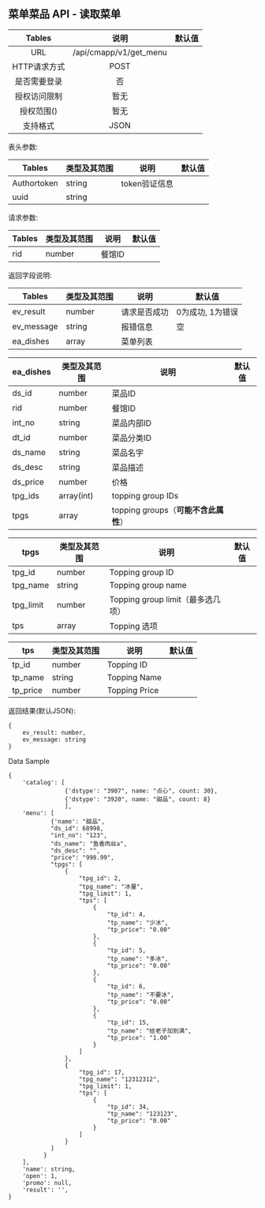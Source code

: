 ## 菜单菜品 API - 读取菜单

|  Tables  |           说明            | 默认值  |
| :------: | :---------------------: | :--: |
|   URL    | /api/cmapp/v1/get_menu |      |
| HTTP请求方式 |          POST           |      |
|  是否需要登录  |            否            |      |
|  授权访问限制  |           暂无            |      |
|  授权范围()  |           暂无            |      |
|   支持格式   |          JSON           |      |

表头参数:

| Tables      | 类型及其范围 | 说明        | 默认值  |
| ----------- | ------ | --------- | ---- |
| Authortoken | string | token验证信息 |      |
| uuid | string |  |      |


请求参数:

| Tables  | 类型及其范围 | 说明     | 默认值  |
| ------- | ------ | ------ | ---- |
| rid     | number | 餐馆ID   |      |


返回字段说明:

| Tables     | 类型及其范围 | 说明     | 默认值        |
| ---------- | ------ | ------ | ---------- |
| ev_result  | number | 请求是否成功 | 0为成功, 1为错误 |
| ev_message | string | 报错信息   | 空          |
| ea_dishes | array | 菜单列表   |           |


| ea_dishes     | 类型及其范围 | 说明     | 默认值        |
| ---------- | ------ | ------ | ---------- |
| ds_id     | number | 菜品ID  |    |
| rid     | number | 餐馆ID   |      |
| int_no  | string | 菜品内部ID |      |
| dt_id   | number | 菜品分类ID |      |
| ds_name | string | 菜品名字   |      |
| ds_desc | string | 菜品描述   |      |
| ds_price   | number | 价格     |      |
| tpg_ids   | array(int) | topping group IDs    |      |
| tpgs   | array | topping groups（**可能不含此属性**）    |      |

| tpgs  | 类型及其范围 | 说明     | 默认值  |
| ------- | ------ | ------ | ---- |
| tpg_id     | number | Topping group ID   |    |
| tpg_name     | string | Topping group name   |    |
| tpg_limit     | number | Topping group limit（最多选几项）  |    |
| tps     | array | Topping 选项  |    |

| tps  | 类型及其范围 | 说明     | 默认值  |
| ------- | ------ | ------ | ---- |
| tp_id     | number | Topping ID   |    |
| tp_name     | string | Topping Name   |    |
| tp_price     | number | Topping Price   |    |


返回结果(默认JSON):

```
{
    ev_result: number,
    ev_message: string
}
```


Data Sample
```
{
    'catalog': [
                {'dstype': "3907", name: "点心", count: 30},
                {'dstype': "3920", name: "甜品", count: 8}
                ],
    'menu': [
            {'name': "甜品",
            "ds_id": 68998,
            "int_no": "123",
            "ds_name": "鱼香肉丝a",
            "ds_desc": "",
            "price": "998.99",
            "tpgs": [
                {
                    "tpg_id": 2,
                    "tpg_name": "冰量",
                    "tpg_limit": 1,
                    "tps": [
                        {
                            "tp_id": 4,
                            "tp_name": "少冰",
                            "tp_price": "0.00"
                        },
                        {
                            "tp_id": 5,
                            "tp_name": "多冰",
                            "tp_price": "0.00"
                        },
                        {
                            "tp_id": 6,
                            "tp_name": "不要冰",
                            "tp_price": "0.00"
                        },
                        {
                            "tp_id": 15,
                            "tp_name": "给老子加到满",
                            "tp_price": "1.00"
                        }
                    ]
                },
                {
                    "tpg_id": 17,
                    "tpg_name": "12312312",
                    "tpg_limit": 1,
                    "tps": [
                        {
                            "tp_id": 34,
                            "tp_name": "123123",
                            "tp_price": "0.00"
                        }
                    ]
                }
            ]
          }
    ],             
    'name': string,
    'open': 1,
    'promo': null,
    'result': '',
}
```
